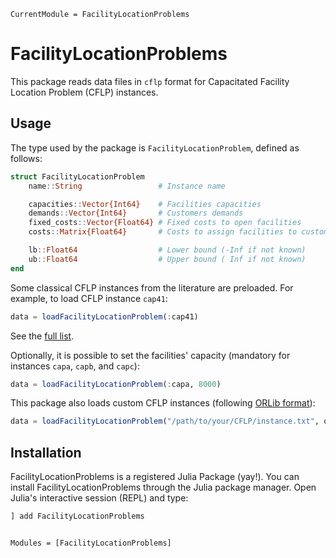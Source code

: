 ```@meta
CurrentModule = FacilityLocationProblems
```

# FacilityLocationProblems

This package reads data files in `cflp` format for Capacitated Facility Location Problem (CFLP) instances.

## Usage

The type used by the package is `FacilityLocationProblem`, defined as follows:

```julia
struct FacilityLocationProblem
    name::String                 # Instance name

    capacities::Vector{Int64}    # Facilities capacities
    demands::Vector{Int64}       # Customers demands
    fixed_costs::Vector{Float64} # Fixed costs to open facilities
    costs::Matrix{Float64}       # Costs to assign facilities to customers

    lb::Float64                  # Lower bound (-Inf if not known)
    ub::Float64                  # Upper bound ( Inf if not known)
end
```

Some classical CFLP instances from the literature are preloaded. For example, to load CFLP instance `cap41`:

```julia
data = loadFacilityLocationProblem(:cap41)
```

See the [full list](https://github.com/rafaelmartinelli/FacilityLocationProblems.jl/tree/main/data).

Optionally, it is possible to set the facilities' capacity (mandatory for instances `capa`, `capb`, and `capc`):

```julia
data = loadFacilityLocationProblem(:capa, 8000)
```

This package also loads custom CFLP instances (following [ORLib format](http://people.brunel.ac.uk/~mastjjb/jeb/orlib/capinfo.html)):

```julia
data = loadFacilityLocationProblem("/path/to/your/CFLP/instance.txt", optional_facilities_capacity)
```

## Installation

FacilityLocationProblems is a registered Julia Package (yay!).
You can install FacilityLocationProblems through the Julia package manager.
Open Julia's interactive session (REPL) and type:

```julia
] add FacilityLocationProblems
```

```@index
```

```@autodocs
Modules = [FacilityLocationProblems]
```
